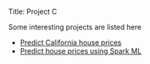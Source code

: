Title: Project C

Some interesting projects are listed here
 - [Predict California house prices](CA_house_price_prediction/)
 - [Predict house prices using Spark ML](pySpark/spark-ml-CA-housing/)